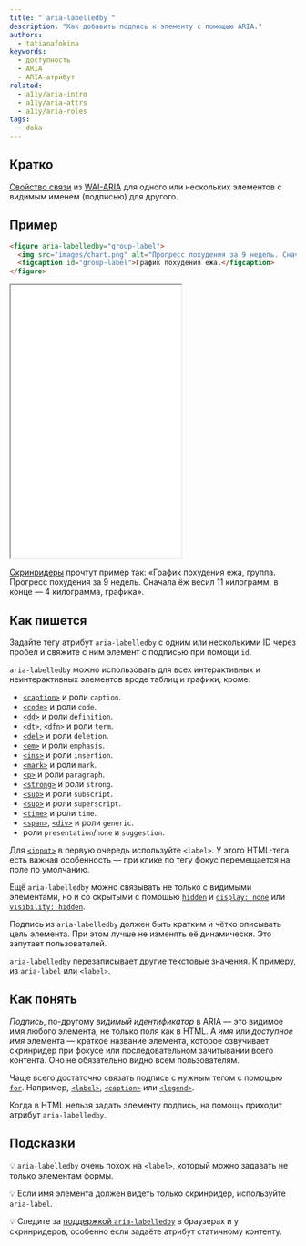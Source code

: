 ```yaml
---
title: "`aria-labelledby`"
description: "Как добавить подпись к элементу с помощью ARIA."
authors:
  - tatianafokina
keywords:
  - доступность
  - ARIA
  - ARIA-атрибут
related:
  - a11y/aria-intro
  - a11y/aria-attrs
  - a11y/aria-roles
tags:
  - doka
---
```


## Кратко

[Свойство связи](/a11y/aria-attrs/#atributy-svyazi) из [WAI-ARIA](/a11y/aria-intro/#specifikaciya) для одного или нескольких элементов c видимым именем (подписью) для другого.

## Пример

```html
<figure aria-labelledby="group-label">
  <img src="images/chart.png" alt="Прогресс похудения за 9 недель. Сначала ёж весил 11 килограмм, в конце — 4 килограмма.">
  <figcaption id="group-label">График похудения ежа.</figcaption>
</figure>
```

<iframe title="<figure> с подписью из aria-labelledby" src="demos/figure-with-aria-labelledby/" height="480"></iframe>

[Скринридеры](/html/screenreaders/) прочтут пример так: «График похудения ежа, группа. Прогресс похудения за 9 недель. Сначала ёж весил 11 килограмм, в конце — 4 килограмма, графика».

## Как пишется

Задайте тегу атрибут `aria-labelledby` с одним или несколькими ID через пробел и свяжите с ним элемент с подписью при помощи `id`.

`aria-labelledby` можно использовать для всех интерактивных и неинтерактивных элементов вроде таблиц и графики, кроме:

- [`<caption>`](/html/caption/) и роли `caption`.
- [`<code>`](/html/code/) и роли `code`.
- [`<dd>`](/html/dl-dd-dt/) и роли `definition`.
- [`<dt>`](/html/dl-dd-dt/), [`<dfn>`](/html/dfn/) и роли `term`.
- [`<del>`](/html/del/) и роли `deletion`.
- [`<em>`](/html/em/) и роли `emphasis`.
- [`<ins>`](/html/ins/) и роли `insertion`.
- [`<mark>`](/html/mark/) и роли `mark`.
- [`<p>`](/html/p/) и роли `paragraph`.
- [`<strong>`](/html/strong/) и роли `strong`.
- [`<sub>`](/html/sub/) и роли `subscript`.
- [`<sup>`](/html/sup/) и роли `superscript`.
- [`<time>`](/html/time/) и роли `time`.
- [`<span>`](/html/span/), [`<div>`](/html/div/) и роли `generic`.
- роли `presentation`/`none` и `suggestion`.

Для [`<input>`](/html/input/) в первую очередь используйте `<label>`. У этого HTML-тега есть важная особенность — при клике по тегу фокус перемещается на поле по умолчанию.

Ещё `aria-labelledby` можно связывать не только с видимыми элементами, но и со скрытыми с помощью [`hidden`](/html/hidden/) и [`display: none`](/css/display/#kak-pishetsya) или [`visibility: hidden`](/css/visibility/#kak-pishetsya).

Подпись из `aria-labelledby` должен быть кратким и чётко описывать цель элемента. При этом лучше не изменять её динамически. Это запутает пользователей.

`aria-labelledby` перезаписывает другие текстовые значения. К примеру, из `aria-label` или `<label>`.

## Как понять

_Подпись_, по-другому _видимый идентификатор_ в ARIA — это видимое имя любого элемента, не только поля как в HTML. А _имя_ или _доступное имя_ элемента — краткое название элемента, которое озвучивает скринридер при фокусе или последовательном зачитывании всего контента. Оно не обязательно видно всем пользователям.

Чаще всего достаточно связать подпись с нужным тегом с помощью [`for`](/html/for/). Например, [`<label>`](/html/label/), [`<caption>`](/html/caption/) или [`<legend>`](/html/legend/).

Когда в HTML нельзя задать элементу подпись, на помощь приходит атрибут `aria-labelledby`.

## Подсказки

💡 `aria-labelledby` очень похож на `<label>`, который можно задавать не только элементам формы.

💡 Если имя элемента должен видеть только скринридер, используйте `aria-label`.

💡 Следите за [поддержкой `aria-labelledby`](https://www.davidmacd.com/blog/does-aria-label-override-static-text.html) в браузерах и у скринридеров, особенно если задаёте атрибут статичному контенту.
